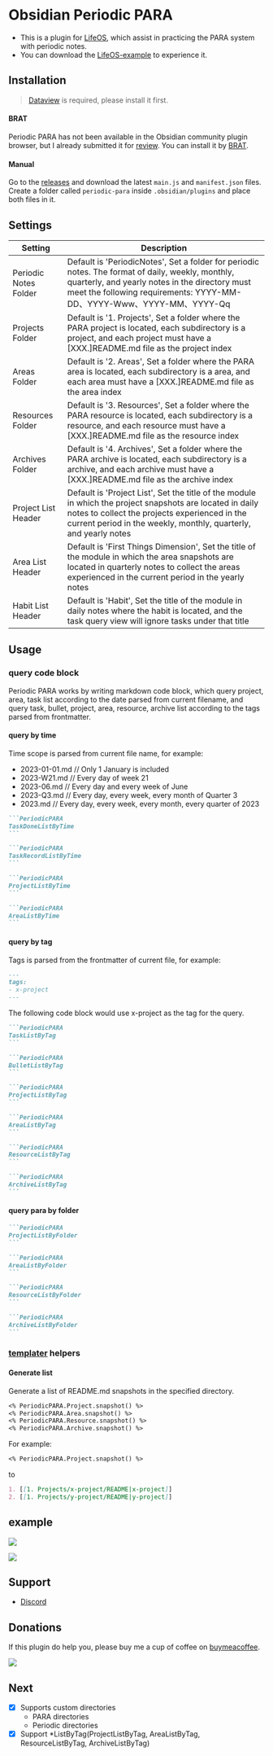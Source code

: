 # Obsidian Periodic PARA

- This is a plugin for [LifeOS](https://forum.obsidian.md/t/building-my-second-brain-with-obsidian/62934), which assist in practicing the PARA system with periodic notes.
- You can download the [LifeOS-example](https://github.com/quanru/obsidian-example-LifeOS/tree/english-version) to experience it.

## Installation

> [Dataview](https://github.com/blacksmithgu/obsidian-dataview) is required, please install it first.

#### BRAT
Periodic PARA has not been available in the Obsidian community plugin browser, but I already submitted it for [review](https://github.com/obsidianmd/obsidian-releases/pull/2117). You can install it by [BRAT](https://github.com/TfTHacker/obsidian42-brat).

#### Manual
Go to the [releases](https://github.com/quanru/obsidian-periodic-para/releases) and download the latest `main.js` and `manifest.json` files. Create a folder called `periodic-para` inside `.obsidian/plugins` and place both files in it.

## Settings

|Setting|Description|
|---|---|
|Periodic Notes Folder| Default is 'PeriodicNotes', Set a folder for periodic notes. The format of daily, weekly, monthly, quarterly, and yearly notes in the directory must meet the following requirements: YYYY-MM-DD、YYYY-Www、YYYY-MM、YYYY-Qq |
|Projects Folder      | Default is '1. Projects', Set a folder where the PARA project is located, each subdirectory is a project, and each project must have a [XXX.]README.md file as the project index |
|Areas Folder         | Default is '2. Areas', Set a folder where the PARA area is located, each subdirectory is a area, and each area must have a [XXX.]README.md file as the area index |
|Resources Folder     | Default is '3. Resources', Set a folder where the PARA resource is located, each subdirectory is a resource, and each resource must have a [XXX.]README.md file as the resource index |
|Archives Folder      | Default is '4. Archives', Set a folder where the PARA archive is located, each subdirectory is a archive, and each archive must have a [XXX.]README.md file as the archive index |
|Project List Header  | Default is 'Project List', Set the title of the module in which the project snapshots are located in daily notes to collect the projects experienced in the current period in the weekly, monthly, quarterly, and yearly notes |
|Area List Header     | Default is 'First Things Dimension', Set the title of the module in which the area snapshots are located in quarterly notes to collect the areas experienced in the current period in the yearly notes |
|Habit List Header    | Default is 'Habit', Set the title of the module in daily notes where the habit is located, and the task query view will ignore tasks under that title |

## Usage

### query code block

Periodic PARA works by writing markdown code block, which query project, area, task list according to the date parsed from current filename, and query task, bullet, project, area, resource, archive list according to the tags parsed from frontmatter.

#### query by time

Time scope is parsed from current file name, for example:

- 2023-01-01.md // Only 1 January is included
- 2023-W21.md // Every day of week 21
- 2023-06.md // Every day and every week of June
- 2023-Q3.md // Every day, every week, every month of Quarter 3
- 2023.md // Every day, every week, every month, every quarter of 2023

~~~markdown
```PeriodicPARA
TaskDoneListByTime
```
~~~


~~~markdown
```PeriodicPARA
TaskRecordListByTime
```
~~~


~~~markdown
```PeriodicPARA
ProjectListByTime
```
~~~

~~~markdown
```PeriodicPARA
AreaListByTime
```
~~~

#### query by tag

Tags is parsed from the frontmatter of current file, for example:

~~~markdown
---
tags: 
- x-project
---
~~~

The following code block would use x-project as the tag for the query.

~~~markdown
```PeriodicPARA
TaskListByTag
```
~~~

~~~markdown
```PeriodicPARA
BulletListByTag
```
~~~

~~~markdown
```PeriodicPARA
ProjectListByTag
```
~~~

~~~markdown
```PeriodicPARA
AreaListByTag
```
~~~

~~~markdown
```PeriodicPARA
ResourceListByTag
```
~~~

~~~markdown
```PeriodicPARA
ArchiveListByTag
```
~~~

#### query para by folder

~~~markdown
```PeriodicPARA
ProjectListByFolder
```
~~~

~~~markdown
```PeriodicPARA
AreaListByFolder
```
~~~

~~~markdown
```PeriodicPARA
ResourceListByFolder
```
~~~

~~~markdown
```PeriodicPARA
ArchiveListByFolder
```
~~~


### [templater](https://github.com/SilentVoid13/Templater) helpers

#### Generate list

Generate a list of README.md snapshots in the specified directory.

~~~markdown
<% PeriodicPARA.Project.snapshot() %>
<% PeriodicPARA.Area.snapshot() %>
<% PeriodicPARA.Resource.snapshot() %>
<% PeriodicPARA.Archive.snapshot() %>
~~~

For example:

~~~markdown
<% PeriodicPARA.Project.snapshot() %>
~~~

to

~~~markdown
1. [[1. Projects/x-project/README|x-project]]
2. [[1. Projects/y-project/README|y-project]]
~~~

## example

![](assets/periodic-para-plugin-en.png)

![](assets/periodic-para-plugin.png)

## Support

- [Discord](https://discord.gg/HZGanKEkuZ)

## Donations

If this plugin do help you, please buy me a cup of coffee on [buymeacoffee](https://www.buymeacoffee.com/leyang).

<a href="https://www.buymeacoffee.com/leyang">
  <img src="https://img.buymeacoffee.com/button-api/?text=Buy me a coffee&emoji=&slug=leyang&button_colour=6495ED&font_colour=ffffff&font_family=Lato&outline_colour=000000&coffee_colour=FFDD00">
</a>

## Next
- [x] Supports custom directories
  - PARA directories
  - Periodic directories
- [x] Support *ListByTag(ProjectListByTag, AreaListByTag, ResourceListByTag, ArchiveListByTag)

